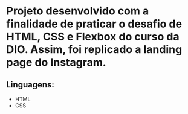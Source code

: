 # Projeto desenvolvido com a finalidade de praticar o desafio de HTML, CSS e Flexbox do curso da DIO. Assim, foi replicado a landing page do Instagram.

## Linguagens:
- HTML
- CSS
